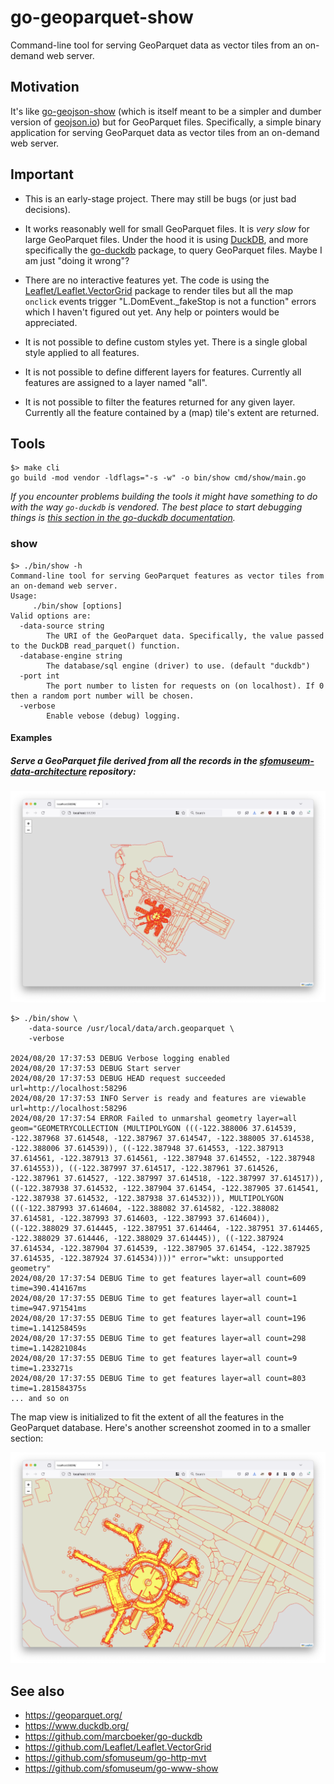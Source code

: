 # go-geoparquet-show

Command-line tool for serving GeoParquet data as vector tiles from an on-demand web server.

## Motivation

It's like [go-geojson-show](https://github.com/sfomuseum/go-geojson-show) (which is itself meant to be a simpler and dumber version of [geojson.io](https://geojson.io)) but for GeoParquet files. Specifically, a simple binary application for serving GeoParquet data as vector tiles from an on-demand web server.

## Important

* This is an early-stage project. There may still be bugs (or just bad decisions).

* It works reasonably well for small GeoParquet files. It is _very slow_ for large GeoParquet files. Under the hood it is using [DuckDB](https://www.duckdb.org/), and more specifically the [go-duckdb](https://github.com/marcboeker/go-duckdb) package, to query GeoParquet files. Maybe I am just "doing it wrong"? 

* There are no interactive features yet. The code is using the [Leaflet/Leaflet.VectorGrid](https://github.com/Leaflet/Leaflet.VectorGrid) package to render tiles but all the map `onclick` events trigger "L.DomEvent._fakeStop is not a function" errors which I haven't figured out yet. Any help or pointers would be appreciated.

* It is not possible to define custom styles yet. There is a single global style applied to all features.

* It is not possible to define different layers for features. Currently all features are assigned to a layer named "all".

* It is not possible to filter the features returned for any given layer. Currently all the feature contained by a (map) tile's extent are returned.

## Tools

```
$> make cli
go build -mod vendor -ldflags="-s -w" -o bin/show cmd/show/main.go
```

_If you encounter problems building the tools it might have something to do with the way `go-duckdb` is vendored. The best place to start debugging things is [this section in the go-duckdb documentation](https://github.com/marcboeker/go-duckdb?tab=readme-ov-file#vendoring)._

### show

```
$> ./bin/show -h
Command-line tool for serving GeoParquet features as vector tiles from an on-demand web server.
Usage:
	 ./bin/show [options]
Valid options are:
  -data-source string
    	The URI of the GeoParquet data. Specifically, the value passed to the DuckDB read_parquet() function.
  -database-engine string
    	The database/sql engine (driver) to use. (default "duckdb")
  -port int
    	The port number to listen for requests on (on localhost). If 0 then a random port number will be chosen.
  -verbose
    	Enable vebose (debug) logging.
```

#### Examples

##### Serve a GeoParquet file derived from all the records in the [sfomuseum-data-architecture](https://github.com/sfomuseum-data/sfomuseum-data-architecture) repository:

![](docs/images/go-geoparquet-show-extent.png)

```
$> ./bin/show \
	-data-source /usr/local/data/arch.geoparquet \
	-verbose
	
2024/08/20 17:37:53 DEBUG Verbose logging enabled
2024/08/20 17:37:53 DEBUG Start server
2024/08/20 17:37:53 DEBUG HEAD request succeeded url=http://localhost:58296
2024/08/20 17:37:53 INFO Server is ready and features are viewable url=http://localhost:58296
2024/08/20 17:37:54 ERROR Failed to unmarshal geometry layer=all geom="GEOMETRYCOLLECTION (MULTIPOLYGON (((-122.388006 37.614539, -122.387968 37.614548, -122.387967 37.614547, -122.388005 37.614538, -122.388006 37.614539)), ((-122.387948 37.614553, -122.387913 37.614561, -122.387913 37.614561, -122.387948 37.614552, -122.387948 37.614553)), ((-122.387997 37.614517, -122.387961 37.614526, -122.387961 37.614527, -122.387997 37.614518, -122.387997 37.614517)), ((-122.387938 37.614532, -122.387904 37.61454, -122.387905 37.614541, -122.387938 37.614532, -122.387938 37.614532))), MULTIPOLYGON (((-122.387993 37.614604, -122.388082 37.614582, -122.388082 37.614581, -122.387993 37.614603, -122.387993 37.614604)), ((-122.388029 37.614445, -122.387951 37.614464, -122.387951 37.614465, -122.388029 37.614446, -122.388029 37.614445)), ((-122.387924 37.614534, -122.387904 37.614539, -122.387905 37.61454, -122.387925 37.614535, -122.387924 37.614534))))" error="wkt: unsupported geometry"
2024/08/20 17:37:54 DEBUG Time to get features layer=all count=609 time=390.414167ms
2024/08/20 17:37:55 DEBUG Time to get features layer=all count=1 time=947.971541ms
2024/08/20 17:37:55 DEBUG Time to get features layer=all count=196 time=1.141258459s
2024/08/20 17:37:55 DEBUG Time to get features layer=all count=298 time=1.142821084s
2024/08/20 17:37:55 DEBUG Time to get features layer=all count=9 time=1.233271s
2024/08/20 17:37:55 DEBUG Time to get features layer=all count=803 time=1.281584375s
... and so on
```

The map view is initialized to fit the extent of all the features in the GeoParquet database. Here's another screenshot zoomed in to a smaller section:

![](docs/images/go-geoparquet-show-zoom.png)

## See also

* https://geoparquet.org/
* https://www.duckdb.org/
* https://github.com/marcboeker/go-duckdb
* https://github.com/Leaflet/Leaflet.VectorGrid
* https://github.com/sfomuseum/go-http-mvt
* https://github.com/sfomuseum/go-www-show